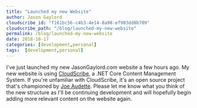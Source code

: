```yaml
---
title: "Launched my new Website"
author: Jason Gaylord
cloudscribe_id: "f161bc56-c4b3-4e14-8a98-ef903dd8b709"
cloudscribe_path: "/blog/launched-my-new-website"
permalink: /blog/launched-my-new-website
date: 2018-10-17
categories: [development,personal]
tags:  [development,personal]
---
```


I've just launched my new JasonGaylord.com website a few hours ago. My new website is using [CloudScribe](https://jasong.us/3bogZVs), a .NET Core Content Management System. If you're unfamiliar with CloudScribe, it's an open source project that's championed by [Joe Audette](https://jasong.us/2WLOonB). Please let me know what you think of the new structure as I'll be continuing development and will hopefully begin adding more relevant content on the website again.